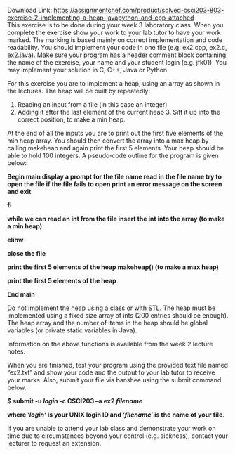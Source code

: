 Download Link: https://assignmentchef.com/product/solved-csci203-803-exercise-2-implementing-a-heap-javapython-and-cpp-attached
<br>
This exercise is to be done during your week 3 laboratory class. When you complete the exercise show your work to your lab tutor to have your work marked. The marking is based mainly on correct implementation and code readability. You should implement your code in one file (e.g. ex2.cpp, ex2.c, ex2.java). Make sure your program has a header comment block containing the name of the exercise, your name and your student login (e.g. jfk01). You may implement your solution in C, C++, Java or Python.




For this exercise you are to implement a heap, using an array as shown in the lectures. The heap will be built by repeatedly:




<ol>

 <li>Reading an input from a file (in this case an integer)</li>

 <li>Adding it after the last element of the current heap 3. Sift it up into the correct position, to make a min heap.</li>

</ol>




At the end of all the inputs you are to print out the first five elements of the min heap array. You should then convert the array into a max heap by calling makeheap and again print the first 5 elements. Your heap should be able to hold 100 integers. A pseudo‐code outline for the program is given below:




<strong>Begin main display a prompt for the file name read in the file name try to open the file if the file fails to open print an error message on the screen and exit </strong>

<strong>fi </strong>

<strong>while we can read an int from the file insert the int into the array (to make a min heap) </strong>

<strong>elihw </strong>

<strong>close the file </strong>

<strong>         print the first 5 elements of the heap makeheap() (to make a max heap) </strong>

<strong>         print the first 5 elements of the heap </strong>

<strong>End main </strong>

<strong> </strong>

Do not implement the heap using a class or with STL. The heap must be implemented using a fixed size array of ints (200 entries should be enough). The heap array and the number of items in the heap should be global variables (or private static variables in Java).




Information on the above functions is available from the week 2 lecture notes.




When you are finished, test your program using the provided text file named “ex2.txt” and show your code and the output to your lab tutor to receive your marks. Also, submit your file via banshee using the submit command below.




<strong>$ submit -u <em>login </em>-c CSCI203 –a ex2 <em>filename </em></strong>

<strong><em> </em></strong>

<strong>where ‘<em>login</em>‘ is your UNIX login ID and ‘<em>filename</em>’ is the name of your file</strong>.




If you are unable to attend your lab class and demonstrate your work on time due to circumstances beyond your control (e.g. sickness), contact your lecturer to request an extension.


